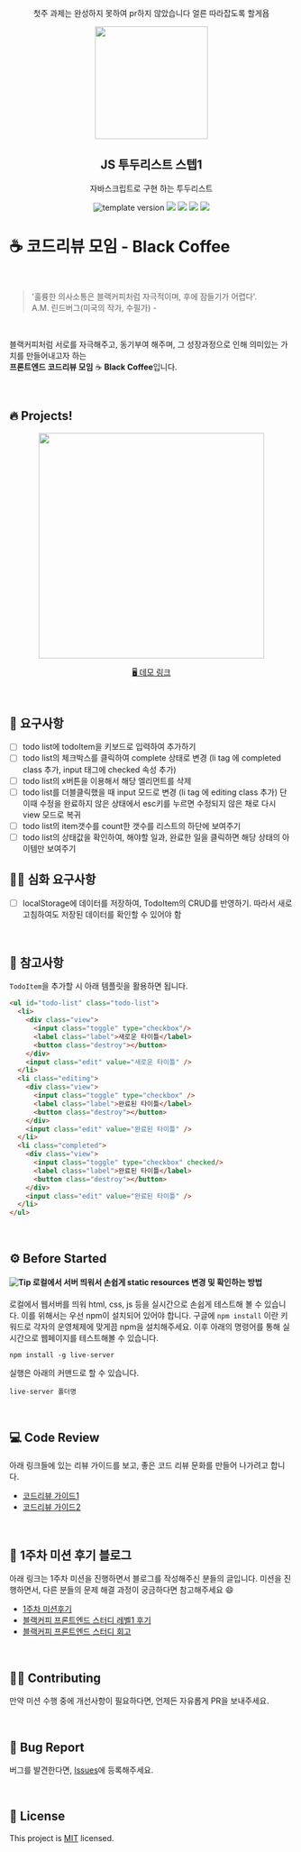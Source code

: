 <p align="middle">첫주 과제는 완성하지 못하여 pr하지 않았습니다 얼른 따라잡도록 할게욥</p>

<p align="middle" >
  <img width="200px;" src="./src/images/check_list.png"/>
</p>
<h2 align="middle">JS 투두리스트 스텝1</h2>
<p align="middle">자바스크립트로 구현 하는 투두리스트</p>
<p align="middle">
  <img src="https://img.shields.io/badge/version-1.0.0-blue?style=flat-square" alt="template version"/>
  <img src="https://img.shields.io/badge/language-html-red.svg?style=flat-square"/>
  <img src="https://img.shields.io/badge/language-css-blue.svg?style=flat-square"/>
  <img src="https://img.shields.io/badge/language-js-yellow.svg?style=flat-square"/>
  <a href="https://github.com/next-step/js-todo-list-step1/blob/main/LICENSE" target="_blank">
    <img src="https://img.shields.io/github/license/next-step/js-todo-list-step1.svg?style=flat-square&label=license&color=08CE5D"/>
  </a>
</p>

# ☕️ 코드리뷰 모임 - Black Coffee
<br/>

> '훌륭한 의사소통은 블랙커피처럼 자극적이며, 후에 잠들기가 어렵다'. <br> A.M. 린드버그(미국의 작가, 수필가) -

<br/>

블랙커피처럼 서로를 자극해주고, 동기부여 해주며, 그 성장과정으로 인해 의미있는 가치를 만들어내고자 하는   
**프론트엔드 코드리뷰 모임** ☕️ **Black Coffee**입니다.

<br/>

## 🔥 Projects!

<p align="middle">
  <img width="400" src="./src/images/sample.gif">
</p>

<p align="middle">
  <a href="https://next-step.github.io/js-todo-list-step1/">🖥️ 데모 링크</a>
</p>

<br/>

## 🎯 요구사항

- [ ] todo list에 todoItem을 키보드로 입력하여 추가하기
- [ ] todo list의 체크박스를 클릭하여 complete 상태로 변경 (li tag 에 completed class 추가, input 태그에 checked 속성 추가)
- [ ] todo list의 x버튼을 이용해서 해당 엘리먼트를 삭제
- [ ] todo list를 더블클릭했을 때 input 모드로 변경 (li tag 에 editing class 추가) 단 이때 수정을 완료하지 않은 상태에서 esc키를 누르면 수정되지 않은 채로 다시 view 모드로 복귀
- [ ] todo list의 item갯수를 count한 갯수를 리스트의 하단에 보여주기
- [ ] todo list의 상태값을 확인하여, 해야할 일과, 완료한 일을 클릭하면 해당 상태의 아이템만 보여주기

## 🎯🎯 심화 요구사항
- [ ] localStorage에 데이터를 저장하여, TodoItem의 CRUD를 반영하기. 따라서 새로고침하여도 저장된 데이터를 확인할 수 있어야 함

<br/>

## 🔔 참고사항
`TodoItem`을 추가할 시 아래 템플릿을 활용하면 됩니다.
```html
<ul id="todo-list" class="todo-list">
  <li>
    <div class="view">
      <input class="toggle" type="checkbox"/>
      <label class="label">새로운 타이틀</label>
      <button class="destroy"></button>
    </div>
    <input class="edit" value="새로운 타이틀" />
  </li>
  <li class="editing">
    <div class="view">
      <input class="toggle" type="checkbox" />
      <label class="label">완료된 타이틀</label>
      <button class="destroy"></button>
    </div>
    <input class="edit" value="완료된 타이틀" />
  </li>
  <li class="completed">
    <div class="view">
      <input class="toggle" type="checkbox" checked/>
      <label class="label">완료된 타이틀</label>
      <button class="destroy"></button>
    </div>
    <input class="edit" value="완료된 타이틀" />
  </li>
</ul>
```

<br/>

## ⚙️ Before Started

#### <img alt="Tip" src="https://img.shields.io/static/v1.svg?label=&message=Tip&style=flat-square&color=673ab8"> 로컬에서 서버 띄워서 손쉽게 static resources 변경 및 확인하는 방법

로컬에서 웹서버를 띄워 html, css, js 등을 실시간으로 손쉽게 테스트해 볼 수 있습니다. 이를 위해서는 우선 npm이 설치되어 있어야 합니다. 구글에 `npm install` 이란 키워드로 각자의 운영체제에 맞게끔 npm을 설치해주세요. 이후 아래의 명령어를 통해 실시간으로 웹페이지를 테스트해볼 수 있습니다.

```
npm install -g live-server
```

실행은 아래의 커맨드로 할 수 있습니다.

```
live-server 폴더명
```

<br/>

## 💻 Code Review
아래 링크들에 있는 리뷰 가이드를 보고, 좋은 코드 리뷰 문화를 만들어 나가려고 합니다.  
- [코드리뷰 가이드1](https://edykim.com/ko/post/code-review-guide/)
- [코드리뷰 가이드2](https://wiki.lucashan.space/code-review/01.intro.html#_1-code%EB%A5%BC-%EB%A6%AC%EB%B7%B0%ED%95%98%EB%8A%94-%EC%82%AC%EB%9E%8C%EB%93%A4%EC%9D%80-%EC%96%B4%EB%96%A4%EA%B2%83%EC%9D%84-%EC%A4%91%EC%A0%90%EC%A0%81%EC%9C%BC%EB%A1%9C-%EC%82%B4%ED%8E%B4%EC%95%BC%ED%95%98%EB%8A%94%EA%B0%80)

<br/>

## 💬 1주차 미션 후기 블로그

아래 링크는 1주차 미션을 진행하면서 블로그를 작성해주신 분들의 글입니다. 미션을 진행하면서, 다른 분들의 문제 해결 과정이 궁금하다면 참고해주세요 😄
- [1주차 미션후기](https://www.notion.so/1-2-8b624729fbce4174b8b583efb10c3200)
- [블랙커피 프론트엔드 스터디 레벨1 후기](https://yujo11.github.io/%EB%B8%94%EB%9E%99%EC%BB%A4%ED%94%BC/%EB%B8%94%EB%9E%99%EC%BB%A4%ED%94%BC-%ED%94%84%EB%A1%A0%ED%8A%B8%EC%97%94%EB%93%9C-%EC%8A%A4%ED%84%B0%EB%94%94-%EB%A0%88%EB%B2%A81-%ED%9B%84%EA%B8%B0/)
- [블랙커피 프론트엔드 스터디 회고](https://www.notion.so/bffb14daea984293a954ac7cdb4f7c1e)

<br/>

## 👏🏼 Contributing

만약 미션 수행 중에 개선사항이 필요하다면, 언제든 자유롭게 PR을 보내주세요.

<br/>

## 🐞 Bug Report

버그를 발견한다면, [Issues](https://github.com/next-step/js-todo-list-step1/issues)에 등록해주세요.

<br/>

## 📝 License

This project is [MIT](https://github.com/next-step/js-todo-list-step1/blob/main/LICENSE) licensed.
